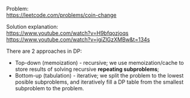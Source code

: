 Problem:\
https://leetcode.com/problems/coin-change

Solution explanation:\
https://www.youtube.com/watch?v=H9bfqozjoqs \
https://www.youtube.com/watch?v=jgiZlGzXMBw&t=134s

There are 2 approaches in DP:
- Top-down (memoization) - recursive; we use memoization/cache to store results of solving recursive __repeating subproblems__;
- Bottom-up (tabulation) - iterative; we split the problem to the lowest posible subproblems, and iteratively fill a DP table from the smallest subproblem to the problem.

